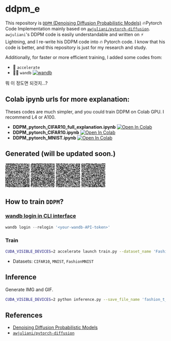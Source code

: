 # ddpm_e
This repository is [`DDPM` (Denoising Diffusion Probabilistic Models)](https://arxiv.org/abs/2006.11239) 🔥Pytorch Code Implementation mainly based on [`awjuliani/pytorch-diffusion`](https://github.com/awjuliani/pytorch-diffusion). `awjuliani`'s DDPM code is easily understandable and written on ⚡ Lightning, and I re-write his DDPM code into 🔥 Pytorch code. I know that his code is better, and this repository is just for my research and study.    

Additionally, for faster or more efficient training, I added some codes from:    
- 🤗 `accelerate`    
- ✍🏻️ `wandb` [![wandb](https://raw.githubusercontent.com/wandb/assets/main/wandb-github-badge-gradient.svg)](https://wandb.ai/wako/DDPM_easy_ver?nw=nwuserwako)    

뭐 이 정도면 되것지...?

## Colab ipynb urls for more explanation:
Theses codes are much simpler, and you could train DDPM on Colab GPU. I recommend L4 or A100.
- **DDPM_pytorch_CIFAR10_full_explanation.ipynb** [![Open In Colab](https://colab.research.google.com/assets/colab-badge.svg)](https://colab.research.google.com/drive/1NLtYY-5Pk5OQbqZeqA_SEXJoyezqCRbO?usp=sharing)     
- **DDPM_pytorch_CIFAR10.ipynb** [![Open In Colab](https://colab.research.google.com/assets/colab-badge.svg)](https://colab.research.google.com/drive/15VBHrctoAcbDJ36QtAYVF7Tlzee58DvQ?usp=sharing)           
- **DDPM_pytorch_MNIST.ipynb** [![Open In Colab](https://colab.research.google.com/assets/colab-badge.svg)](https://colab.research.google.com/drive/13dfCL1WuEBVOo5dFFzrNuu900NtKDQdS?usp=sharing)     
 

## Generated (will be updated soon.)
 <img src="/assets/imageedit_1_4023098460.gif" width="15%"></img>
 <img src="/assets/imageedit_3_3572262928.gif" width="15%"></img>
 <img src="/assets/imageedit_5_8576558897.gif" width="15%"></img>
 <img src="/assets/imageedit_7_9457065804.gif" width="15%"></img>

## How to train `DDPM`?
### [wandb login in CLI interface](https://docs.wandb.ai/ref/cli/wandb-login)
```python
wandb login --relogin '<your-wandb-API-token>'                  
``` 

### Train
```bash
CUDA_VISIBLE_DEVICES=2 accelerate launch train.py --dataset_name 'Fashion' --try_name 't_01' --seed 2024 --n_epochs 2000 --batch_size 128 --lr 2e-4 --print_iter 50                
``` 
- Datasets: `CIFAR10`, `MNIST`, `FashionMNIST`

## Inference 
Generate IMG and GIF.
```bash
CUDA_VISIBLE_DEVICES=2 python inference.py --save_file_name 'fashion_t_01' --seed 2024 --h_num 2 --w_num 2 --saved_epoch 504            
``` 

## References
- [Denoising Diffusion Probabilistic Models](https://arxiv.org/abs/2006.11239)
- [`awjuliani/pytorch-diffusion`](https://github.com/awjuliani/pytorch-diffusion)
